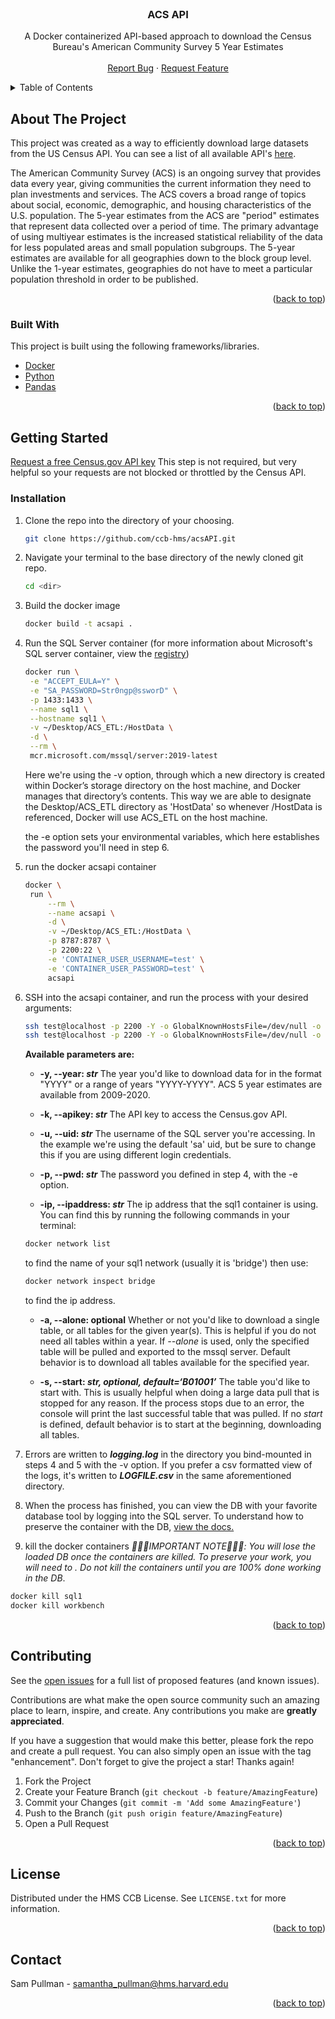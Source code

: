 <div id="top"></div>


<!-- PROJECT LOGO -->
<br />
<div align="center">

  <h3 align="center">ACS API</h3>

  <p align="center">
    A Docker containerized API-based approach to download the Census Bureau's American Community Survey 5 Year Estimates
    <br />
    <br />
    <a href="https://github.com/ccb-hms/acsAPI/issues">Report Bug</a>
    ·
    <a href="https://github.com/ccb-hms/acsAPI/issues">Request Feature</a>
  </p>
</div>



<!-- TABLE OF CONTENTS -->
<details>
  <summary>Table of Contents</summary>
  <ol>
    <li>
      <a href="#about-the-project">About The Project</a>
      <ul>
        <li><a href="#built-with">Built With</a></li>
      </ul>
    </li>
    <li>
      <a href="#getting-started">Getting Started</a>
      <ul>
        <li><a href="#installation">Installation</a></li>
      </ul>
    </li>
    <li><a href="#contributing">Contributing</a></li>
    <li><a href="#license">License</a></li>
    <li><a href="#contact">Contact</a></li>
  </ol>
</details>



<!-- ABOUT THE PROJECT -->
## About The Project

This project was created as a way to efficiently download large datasets from the US Census API. You can see a list of all available API's [here](https://www.census.gov/data/developers/data-sets.html). 

The American Community Survey (ACS) is an ongoing survey that provides data every year, giving communities the current information they need to plan investments and services. The ACS covers a broad range of topics about social, economic, demographic, and housing characteristics of the U.S. population. The 5-year estimates from the ACS are "period" estimates that represent data collected over a period of time. The primary advantage of using multiyear estimates is the increased statistical reliability of the data for less populated areas and small population subgroups. The 5-year estimates are available for all geographies down to the block group level. Unlike the 1-year estimates, geographies do not have to meet a particular population threshold in order to be published. 

<p align="right">(<a href="#top">back to top</a>)</p>



### Built With

This project is built using the following frameworks/libraries.

* [Docker](https://Docker.com/)
* [Python](https://python.org/)
* [Pandas](https://pandas.pydata.org/) 

<p align="right">(<a href="#top">back to top</a>)</p>


<!-- GETTING STARTED -->
## Getting Started

[Request a free Census.gov API key](https://api.census.gov/data/key_signup.html)
This step is not required, but very helpful so your requests are not blocked or throttled by the Census API.

### Installation

1. Clone the repo into the directory of your choosing.
   ```sh
   git clone https://github.com/ccb-hms/acsAPI.git
   ```

2. Navigate your terminal to the base directory of the newly cloned git repo.
   ```sh
   cd <dir>
   ```

3. Build the docker image
   ```sh
   docker build -t acsapi .
   ```

4. Run the SQL Server container (for more information about Microsoft's SQL server container, view the [registry](https://hub.docker.com/_/microsoft-mssql-server))
   ```sh
   docker run \
    -e "ACCEPT_EULA=Y" \
    -e "SA_PASSWORD=Str0ngp@ssworD" \
    -p 1433:1433 \
    --name sql1 \
    --hostname sql1 \
    -v ~/Desktop/ACS_ETL:/HostData \
    -d \
    --rm \
    mcr.microsoft.com/mssql/server:2019-latest
    ```
    Here we're using the -v option, through which a new directory is created within Docker’s storage directory on the host machine, and Docker manages that directory’s contents. This way we are able to designate the Desktop/ACS_ETL directory as 'HostData' so whenever /HostData is referenced, Docker will use ACS_ETL on the host machine.

    the -e option sets your environmental variables, which here establishes the password you'll need in step 6.

5. run the docker acsapi container
   ```sh
   docker \
    run \
        --rm \
        --name acsapi \
        -d \
        -v ~/Desktop/ACS_ETL:/HostData \
        -p 8787:8787 \
        -p 2200:22 \
        -e 'CONTAINER_USER_USERNAME=test' \
        -e 'CONTAINER_USER_PASSWORD=test' \
        acsapi 
    ```
    
 6. SSH into the acsapi container, and run the process with your desired arguments:
    ```sh
    ssh test@localhost -p 2200 -Y -o GlobalKnownHostsFile=/dev/null -o UserKnownHostsFile=/dev/null \ python3 -u < acsAPI.py - "[year] [uid] [pwd] [ipaddress] [alone] [start]"
    ssh test@localhost -p 2200 -Y -o GlobalKnownHostsFile=/dev/null -o UserKnownHostsFile=/dev/null \ python3 -u < acsAPI.py - "-y/--year [year] -k/--apikey [apikey] -u/--uid [uid] -p/pwd [pwd] -i/--ipaddress [ipaddress] -a/--alone [alone] -s/--start [start]"
    ```

    **Available parameters are:**
    
    * **-y, --year: _str_** The year you'd like to download data for in the format "YYYY" or a range of years "YYYY-YYYY". ACS 5 year estimates are available from 2009-2020.

    * **-k, --apikey: _str_** The API key to access the Census.gov API.
    
    * **-u, --uid: _str_** The username of the SQL server you're accessing. In the example we're using the default 'sa' uid, but be sure to change this if you are using different login credentials. 

    * **-p, --pwd: _str_** The password you defined in step 4, with the -e option.

    * **-ip, --ipaddress: _str_** The ip address that the sql1 container is using. You can find this by running the following commands in your terminal:
    ```sh
    docker network list
    ```
    to find the name of your sql1 network (usually it is 'bridge') then use:
    ```sh
    docker network inspect bridge
    ```
    to find the ip address.

    * **-a, --alone: optional** Whether or not you'd like to download a single table, or all tables for the given year(s). This is helpful if you do not need all tables within a year. If _--alone_ is used, only the specified table will be pulled and exported to the mssql server. Default behavior is to download all tables available for the specified year.

    * **-s, --start: _str, optional, default=‘B01001’_** The table you'd like to start with. This is usually helpful when doing a large data pull that is stopped for any reason. If the process stops due to an error, the console will print the last successful table that was pulled. If no _start_ is defined, default behavior is to start at the beginning, downloading all tables.  
  

7. Errors are written to _**logging.log**_ in the directory you bind-mounted in steps 4 and 5 with the -v option. If you prefer a csv formatted view of the logs, it's written to _**LOGFILE.csv**_ in the same aforementioned directory. 

8. When the process has finished, you can view the DB with your favorite database tool by logging into the SQL server. To understand how to preserve the container with the DB, [view the docs.](https://docs.docker.com/engine/reference/commandline/commit/)

9. kill the docker containers _🚩🚩🚩IMPORTANT NOTE🚩🚩🚩: You will lose the loaded DB once the containers are killed. To preserve your work, you will need to <instructions here>. Do not kill the containers until you are 100% done working in the DB_.
  ```sh
  docker kill sql1
  docker kill workbench 
  ```
  
<p align="right">(<a href="#top">back to top</a>)</p>

<!-- CONTRIBUTING -->
## Contributing

See the [open issues](https://github.com/ccb-hms/acsAPI/issues) for a full list of proposed features (and known issues).

Contributions are what make the open source community such an amazing place to learn, inspire, and create. Any contributions you make are **greatly appreciated**.

If you have a suggestion that would make this better, please fork the repo and create a pull request. You can also simply open an issue with the tag "enhancement".
Don't forget to give the project a star! Thanks again!

1. Fork the Project
2. Create your Feature Branch (`git checkout -b feature/AmazingFeature`)
3. Commit your Changes (`git commit -m 'Add some AmazingFeature'`)
4. Push to the Branch (`git push origin feature/AmazingFeature`)
5. Open a Pull Request

<p align="right">(<a href="#top">back to top</a>)</p>



<!-- LICENSE -->
## License

Distributed under the HMS CCB License. See `LICENSE.txt` for more information.

<p align="right">(<a href="#top">back to top</a>)</p>



<!-- CONTACT -->
## Contact

Sam Pullman - samantha_pullman@hms.harvard.edu

<p align="right">(<a href="#top">back to top</a>)</p>



